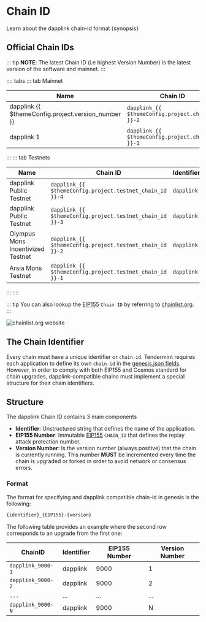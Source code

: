 <!--
order: 3
-->

# Chain ID

Learn about the dapplink chain-id format {synopsis}

## Official Chain IDs

::: tip
**NOTE**: The latest Chain ID (i.e highest Version Number) is the latest version of the software and mainnet.
:::

:::: tabs
::: tab Mainnet

| Name                                            | Chain ID                                      | Identifier | EIP155 Number                         | Version Number                              |
| ----------------------------------------------- | --------------------------------------------- | ---------- | ------------------------------------- | ------------------------------------------- |
| dapplink {{ $themeConfig.project.version_number }} | `dapplink_{{ $themeConfig.project.chain_id }}-2` | `dapplink`    | `{{ $themeConfig.project.chain_id }}` | `{{ $themeConfig.project.version_number }}` |
| dapplink 1                                         | `dapplink_{{ $themeConfig.project.chain_id }}-1` | `dapplink`    | `{{ $themeConfig.project.chain_id }}` | `1`                                         |
:::
::: tab Testnets

| Name                              | Chain ID                                              | Identifier | EIP155 Number                                 | Version Number                                      |
| --------------------------------- | ----------------------------------------------------- | ---------- | --------------------------------------------- | --------------------------------------------------- |
| dapplink Public Testnet              | `dapplink_{{ $themeConfig.project.testnet_chain_id }}-4` | `dapplink`    | `{{ $themeConfig.project.testnet_chain_id }}` | `{{ $themeConfig.project.testnet_version_number }}` |
| dapplink Public Testnet              | `dapplink_{{ $themeConfig.project.testnet_chain_id }}-3` | `dapplink`    | `{{ $themeConfig.project.testnet_chain_id }}` | `3`                                                 |
| Olympus Mons Incentivized Testnet | `dapplink_{{ $themeConfig.project.testnet_chain_id }}-2` | `dapplink`    | `{{ $themeConfig.project.testnet_chain_id }}` | `2`                                                 |
| Arsia Mons Testnet                | `dapplink_{{ $themeConfig.project.testnet_chain_id }}-1` | `dapplink`    | `{{ $themeConfig.project.testnet_chain_id }}` | `1`                                                 |

:::
::::

::: tip
You can also lookup the [EIP155](https://github.com/ethereum/EIPs/blob/master/EIPS/eip-155.md) `Chain ID` by referring to [chainlist.org](https://chainlist.org/).
:::

![chainlist.org website](./../../img/chainlist.png)

## The Chain Identifier

Every chain must have a unique identifier or `chain-id`. Tendermint requires each application to
define its own `chain-id` in the [genesis.json fields](https://docs.tendermint.com/master/spec/core/genesis.html#genesis-fields). However, in order to comply with both EIP155 and Cosmos standard for chain upgrades, dapplink-compatible chains must implement a special structure for their chain identifiers.

## Structure

The dapplink Chain ID contains 3 main components

- **Identifier**: Unstructured string that defines the name of the application.
- **EIP155 Number**: Immutable [EIP155](https://github.com/ethereum/EIPs/blob/master/EIPS/eip-155.md) `CHAIN_ID` that defines the replay attack protection number.
- **Version Number**: Is the version number (always positive) that the chain is currently running.
This number **MUST** be incremented every time the chain is upgraded or forked in order to avoid network or consensus errors.

### Format

The format for specifying and dapplink compatible chain-id in genesis is the following:

```bash
{identifier}_{EIP155}-{version}
```

The following table provides an example where the second row corresponds to an upgrade from the first one:

| ChainID        | Identifier | EIP155 Number | Version Number |
| -------------- | ---------- | ------------- | -------------- |
| `dapplink_9000-1` | dapplink      | 9000          | 1              |
| `dapplink_9000-2` | dapplink      | 9000          | 2              |
| `...`          | ...        | ...           | ...            |
| `dapplink_9000-N` | dapplink      | 9000          | N              |
